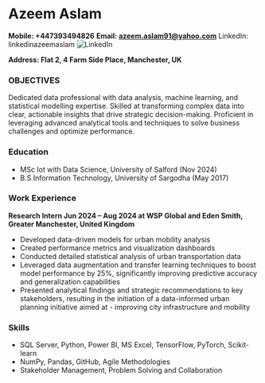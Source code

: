 # Azeem Aslam

**Mobile: +447393494826**
**Email: azeem.aslam91@yahoo.com**
LinkedIn: linkedinazeemaslam
![LinkedIn]((https://www.linkedin.com/in/azeemaslam1/))

**Address: Flat 2, 4 Farm Side Place, Manchester, UK**

### OBJECTIVES
Dedicated data professional with data analysis, machine learning, and statistical modelling expertise. Skilled at transforming complex data into clear, actionable insights that drive strategic decision-making. Proficient in leveraging advanced analytical tools and techniques to solve business challenges and optimize performance.

### Education 
 - MSc Iot with Data Science,   University of Salford (Nov 2024)
 - B.S Information Technology,   University of Sargodha (May 2017)

### Work Experience 
**Research Intern Jun 2024 – Aug 2024 at WSP Global and Eden Smith, Greater Manchester, United Kingdom**
- Developed data-driven models for urban mobility analysis
- Created performance metrics and visualization dashboards
- Conducted detailed statistical analysis of urban transportation data
- Leveraged data augmentation and transfer learning techniques to boost model performance by 25%, significantly improving predictive accuracy and generalization 
  capabilities
- Presented analytical findings and strategic recommendations to key stakeholders, resulting in the initiation of a data-informed urban planning initiative aimed at - improving city infrastructure and mobility

### Skills 
- SQL Server, Python, Power BI, MS Excel, TensorFlow, PyTorch, Scikit-learn
- NumPy, Pandas, GitHub, Agile Methodologies
- Stakeholder Management, Problem Solving and Collaboration

